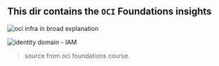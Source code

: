 ## This dir contains the `OCI` Foundations insights

![oci infra in broad explanation](https://github.com/user-attachments/assets/3dcf41ab-e3ba-438b-a6db-0ae8b3c700e6)

![identity domain - IAM](https://github.com/user-attachments/assets/81c4dc1c-6231-4f34-aa5d-5b8cf241867a)

> source from oci foundations course.
